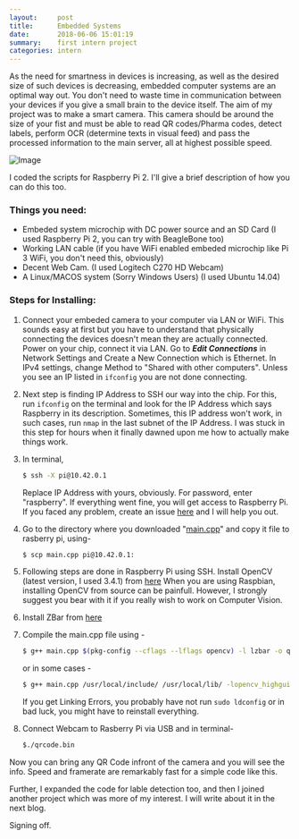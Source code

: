 ```yaml
---
layout:     post
title:      Embedded Systems
date:       2018-06-06 15:01:19
summary:    first intern project
categories: intern
---
```


As the need for smartness in devices is increasing, as well as the desired size of such devices is decreasing, embedded computer systems are an optimal way out. You don't need to waste time in communication between your devices if you give a small brain to the device itself. The aim of my project was to make a smart camera. This camera should be around the size of your fist and must be able to read QR codes/Pharma codes, detect labels, perform OCR (determine texts in visual feed) and pass the processed information to the main server, all at highest possible speed.  

![Image](http://mohitsinha.in/img/img1.jpg "Raspberry Pi 2")

I coded the scripts for Raspberry Pi 2. I'll give a brief description of how you can do this too.

### Things you need:
- Embeded system microchip with DC power source and an SD Card (I used Raspberry Pi 2, you can try with BeagleBone too)
- Working LAN cable (if you have WiFi enabled embeded microchip like Pi 3 WiFi, you don't need this, obviously)
- Decent Web Cam. (I used Logitech C270 HD Webcam)
- A Linux/MACOS system (Sorry Windows Users) (I used Ubuntu 14.04)

### Steps for Installing:
  
1. Connect your embeded camera to your computer via LAN or WiFi. This sounds easy at first but you have to understand that physically connecting the devices doesn't mean they are actually connected. Power on your chip, connect it via LAN. Go to ***Edit Connections*** in Network Settings and Create a New Connection which is Ethernet. In IPv4 settings, change Method to "Shared with other computers". Unless you see an IP listed in `ifconfig` you are not done connecting.

2. Next step is finding IP Address to SSH our way into the chip. For this, run `ifconfig` on the terminal and look for the IP Address which says Raspberry in its description. Sometimes, this IP address won't work, in such cases, run `nmap` in the last subnet of the IP Address. I was stuck in this step for hours when it finally dawned upon me how to actually make things work.

3. In terminal,
   ```sh
   $ ssh -X pi@10.42.0.1
   ```
   Replace IP Address with yours, obviously. For password, enter "raspberry". If everything went fine, you will get access to Raspberry    Pi. If you faced any problem, create an issue [here](https://github.com/mohit-sinha/embedCam) and I will help you out.
  
4. Go to the directory where you downloaded "[main.cpp](https://github.com/mohit-sinha/embedCam/archive/master.zip)" and copy it file to rasberry pi, using-
   ```sh
   $ scp main.cpp pi@10.42.0.1:
   ```
  
5. Following steps are done in Raspberry Pi using SSH. Install OpenCV (latest version, I used 3.4.1) from [here](https://www.learnopencv.com/install-opencv3-on-ubuntu/)
   When you are using Raspbian, installing OpenCV from source can be painfull. However, I strongly suggest you bear with it if you really wish to work on Computer Vision.

6.  Install ZBar from [here](http://blog.mafrog.info/lelectronique/raspberry-pi/installer-zbar-sur-raspberry-pi/)

7. Compile the main.cpp file using - 
    ```sh
    $ g++ main.cpp $(pkg-config --cflags --lflags opencv) -l lzbar -o qrcode.bin
    ```
    or in some cases -
    ```sh
    $ g++ main.cpp /usr/local/include/ /usr/local/lib/ -lopencv_highgui.2.4.8 -lopencv_core.2.4.8 -o qrcode.bin
    ```
   If you get Linking Errors, you probably have not run `sudo ldconfig` or in bad luck, you might have to reinstall everything. 

   
8. Connect Webcam to Rasberry Pi via USB and in terminal-
   ```sh
   $./qrcode.bin
   ```

Now you can bring any QR Code infront of the camera and you will see the info. Speed and framerate are remarkably fast for a simple code like this.

Further, I expanded the code for lable detection too, and then I joined another project which was more of my interest. I will write about it in the next blog.

Signing off.

